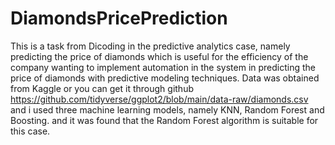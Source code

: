 # DiamondsPricePrediction

This is a task from Dicoding in the predictive analytics case, namely predicting the price of diamonds which is useful for the efficiency of the company wanting to implement automation in the system in predicting the price of diamonds with predictive modeling techniques. Data was obtained from Kaggle or you can get it through github https://github.com/tidyverse/ggplot2/blob/main/data-raw/diamonds.csv and i used three machine learning models, namely KNN, Random Forest and Boosting. and it was found that the Random Forest algorithm is suitable for this case.
